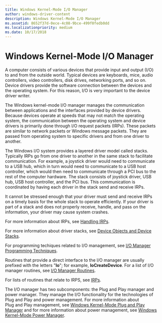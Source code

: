 ```yaml
---
title: Windows Kernel-Mode I/O Manager
author: windows-driver-content
description: Windows Kernel-Mode I/O Manager
ms.assetid: 8652f37d-0ece-4c08-9bce-499f0fedb0dd
ms.localizationpriority: medium
ms.date: 10/17/2018
---
```


# Windows Kernel-Mode I/O Manager


A computer consists of various devices that provide input and output (I/O) to and from the outside world. Typical devices are keyboards, mice, audio controllers, video controllers, disk drives, networking ports, and so on. Device drivers provide the software connection between the devices and the operating system. For this reason, I/O is very important to the device driver writer.

The Windows kernel-mode I/O manager manages the communication between applications and the interfaces provided by device drivers. Because devices operate at speeds that may not match the operating system, the communication between the operating system and device drivers is primarily done through I/O request packets (IRPs). These packets are similar to network packets or Windows message packets. They are passed from operating system to specific drivers and from one driver to another.

The Windows I/O system provides a layered driver model called stacks. Typically IRPs go from one driver to another in the same stack to facilitate communication. For example, a joystick driver would need to communicate to a USB hub, which in turn would need to communicate to a USB host controller, which would then need to communicate through a PCI bus to the rest of the computer hardware. The stack consists of joystick driver, USB hub, USB host controller, and the PCI bus. This communication is coordinated by having each driver in the stack send and receive IRPs.

It cannot be stressed enough that your driver must send and receive IRPs on a timely basis for the whole stack to operate efficiently. If your driver is part of a stack and does not properly receive, handle, and pass on the information, your driver may cause system crashes.

For more information about IRPs, see [Handling IRPs](handling-irps.md).

For more information about driver stacks, see [Device Objects and Device Stacks](device-objects-and-device-stacks.md).

For programming techiques related to I/O management, see [I/O Manager Programming Techniques](i-o-programming-techniques.md).

Routines that provide a direct interface to the I/O manager are usually prefixed with the letters "**Io**"; for example, **IoCreateDevice**. For a list of I/O manager routines, see [I/O Manager Routines](https://msdn.microsoft.com/library/windows/hardware/ff551797).

For lists of routines that relate to IRPS, see [IRPs](https://msdn.microsoft.com/library/windows/hardware/ff550701).

The I/O manager has two subcomponents: the Plug and Play manager and power manager. They manage the I/O functionality for the technologies of Plug and Play and power management. For more information about Plug and Play management, see [Windows Kernel-Mode Plug and Play Manager](windows-kernel-mode-plug-and-play-manager.md) and for more information about power management, see [Windows Kernel-Mode Power Manager](windows-kernel-mode-power-manager.md).

 

 




